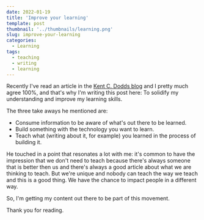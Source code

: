 ```yaml
---
date: 2022-01-19
title: 'Improve your learning'
template: post
thumbnail: '../thumbnails/learning.png'
slug: improve-your-learning
categories:
  - Learning
tags:
  - teaching
  - writing
  - learning
---
```


Recently I've read an article in the [Kent C. Dodds blog](https://kentcdodds.com/blog/solidifying-what-you-learn) and I pretty much
agree 100%, and that's why I'm writing this post here: To solidify my understanding and improve my learning skills.

The three take aways he mentioned are:
- Consume information to be aware of what's out there to be learned.
- Build something with the technology you want to learn.
- Teach what (writing about it, for example) you learned in the process of building it.

He touched in a point that resonates a lot with me: it's common to have the impression that we don't need to teach because there's always
someone that is better then us and there's always a good article about what we are thinking to teach. But we're unique and nobody can teach the
way we teach and this is a good thing. We have the chance to impact people in a different way.

So, I'm getting my content out there to be part of this movement.

Thank you for reading.
